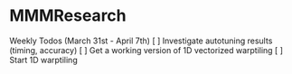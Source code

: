 # MMMResearch
Weekly Todos (March 31st - April 7th) 
[ ] Investigate autotuning results (timing, accuracy)
[ ] Get a working version of 1D vectorized warptiling
[ ] Start 1D warptiling
